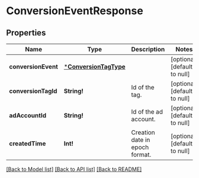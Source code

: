 # ConversionEventResponse

## Properties
Name | Type | Description | Notes
------------ | ------------- | ------------- | -------------
**conversionEvent** | [***ConversionTagType**](ConversionTagType.md) |  | [optional] [default to null]
**conversionTagId** | **String!** | Id of the tag. | [optional] [default to null]
**adAccountId** | **String!** | Id of the ad account. | [optional] [default to null]
**createdTime** | **Int!** | Creation date in epoch format. | [optional] [default to null]

[[Back to Model list]](../README.md#documentation-for-models) [[Back to API list]](../README.md#documentation-for-api-endpoints) [[Back to README]](../README.md)


